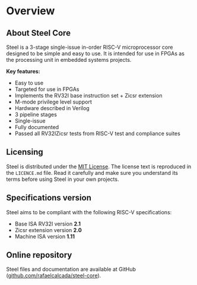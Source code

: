 # Overview

## About Steel Core

Steel is a 3-stage single-issue in-order RISC-V microprocessor core designed to be simple and easy to use. It is intended for use in FPGAs as the processing unit in embedded systems projects.

**Key features:**

* Easy to use
* Targeted for use in FPGAs
* Implements the RV32I base instruction set + Zicsr extension
* M-mode privilege level support
* Hardware described in Verilog
* 3 pipeline stages
* Single-issue
* Fully documented
* Passed all RV32IZicsr tests from RISC-V test and compliance suites

## Licensing

Steel is distributed under the [MIT License](https://en.wikipedia.org/wiki/MIT_License). The license text is reproduced in the `LICENCE.md` file. Read it carefully and make sure you understand its terms before using Steel in your own projects.

## Specifications version

Steel aims to be compliant with the following RISC-V specifications:

* Base ISA RV32I version **2.1**
* Zicsr extension version **2.0**
* Machine ISA version **1.11**

## Online repository

Steel files and documentation are available at GitHub ([github.com/rafaelcalcada/steel-core](https://github.com/rafaelcalcada/steel-core)).
